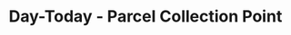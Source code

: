 ---
title: "Day-Today - Parcel Collection Point"
url: /musselburgh/day-today-parcel-collection-point/
shop: convenience
---